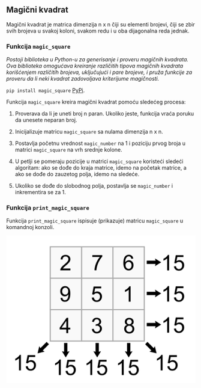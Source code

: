 ## Magični kvadrat

Magični kvadrat je matrica dimenzija n x n čiji su elementi brojevi, čiji se zbir svih brojeva u svakoj koloni, svakom redu i u oba dijagonalna reda jednak.

### Funkcija `magic_square`


*Postoji biblioteka u Python-u za generisanje i proveru magičnih kvadrata. Ova biblioteka omogućava kreiranje različitih tipova magičnih kvadrata korišćenjem različitih brojeva, uključujući i pare brojeve, i pruža funkcije za proveru da li neki kvadrat zadovoljava kriterijume magičnosti.*

`pip install magic_square` [PyPi](https://pypi.org/project/magic_square/).



Funkcija `magic_square` kreira magični kvadrat pomoću sledećeg procesa:

1. Proverava da li je uneti broj n paran. Ukoliko jeste, funkcija vraća poruku da unesete neparan broj.

2. Inicijalizuje matricu `magic_square` sa nulama dimenzija n x n.

3. Postavlja početnu vrednost `magic_number` na 1 i poziciju prvog broja u matrici `magic_square` na vrh srednje kolone.

4. U petlji se pomeraju pozicije u matrici `magic_square` koristeći sledeći algoritam: ako se dođe do kraja matrice, idemo na početak matrice, a ako se dođe do zauzetog polja, idemo na sledeće.

5. Ukoliko se dođe do slobodnog polja, postavlja se `magic_number` i inkrementira se za 1.

### Funkcija `print_magic_square`

Funkcija `print_magic_square` ispisuje (prikazuje) matricu `magic_square` u komandnoj konzoli.

![Primer](https://github.com/Zekiloni/python_zadatak_prm/blob/master/magicsquareexampe.png)

